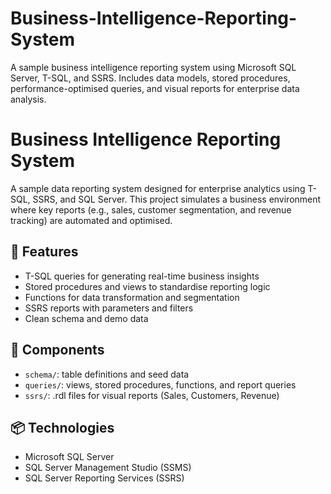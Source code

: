 # Business-Intelligence-Reporting-System
A sample business intelligence reporting system using Microsoft SQL Server, T-SQL, and SSRS. Includes data models, stored procedures, performance-optimised queries, and visual reports for enterprise data analysis.


# Business Intelligence Reporting System

A sample data reporting system designed for enterprise analytics using T-SQL, SSRS, and SQL Server. This project simulates a business environment where key reports (e.g., sales, customer segmentation, and revenue tracking) are automated and optimised.

## 🔧 Features

- T-SQL queries for generating real-time business insights
- Stored procedures and views to standardise reporting logic
- Functions for data transformation and segmentation
- SSRS reports with parameters and filters
- Clean schema and demo data

## 📁 Components

- `schema/`: table definitions and seed data
- `queries/`: views, stored procedures, functions, and report queries
- `ssrs/`: .rdl files for visual reports (Sales, Customers, Revenue)

## 📦 Technologies

- Microsoft SQL Server
- SQL Server Management Studio (SSMS)
- SQL Server Reporting Services (SSRS)
